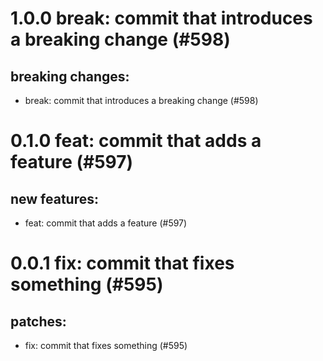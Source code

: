# 1.0.0 break: commit that introduces a breaking change (#598)

## breaking changes:
* break: commit that introduces a breaking change (#598)

# 0.1.0 feat: commit that adds a feature (#597)

## new features:
* feat: commit that adds a feature (#597)

# 0.0.1 fix: commit that fixes something (#595)

## patches:
* fix: commit that fixes something (#595)

